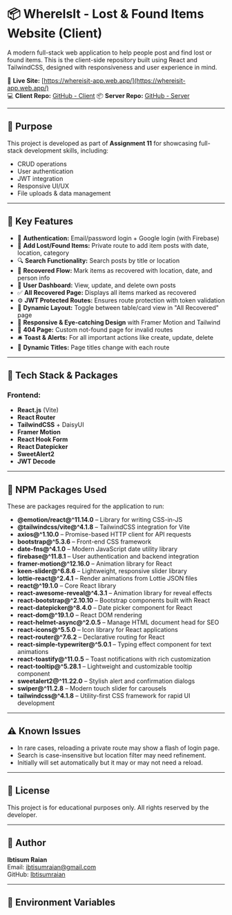 # 📦 WhereIsIt - Lost & Found Items Website (Client)

A modern full-stack web application to help people post and find lost or found items. This is the client-side repository built using React and TailwindCSS, designed with responsiveness and user experience in mind.

🔗 **Live Site:** [https://whereisit-app.web.app/](https://whereisit-app.web.app/)  
💻 **Client Repo:** [GitHub - Client](https://github.com/Ibtisumraian/whereisit)
📦 **Server Repo:** [GitHub - Server](https://github.com/Ibtisumraian/whereisit-server)  

---

## 🧠 Purpose

This project is developed as part of **Assignment 11** for showcasing full-stack development skills, including:
- CRUD operations
- User authentication
- JWT integration
- Responsive UI/UX
- File uploads & data management

---

## 🚀 Key Features

- 🔐 **Authentication:** Email/password login + Google login (with Firebase)
- 🧾 **Add Lost/Found Items:** Private route to add item posts with date, location, category
- 🔍 **Search Functionality:** Search posts by title or location
- 📅 **Recovered Flow:** Mark items as recovered with location, date, and person info
- 👤 **User Dashboard:** View, update, and delete own posts
- ✅ **All Recovered Page:** Displays all items marked as recovered
- ⚙️ **JWT Protected Routes:** Ensures route protection with token validation
- 🔁 **Dynamic Layout:** Toggle between table/card view in "All Recovered" page
- 🎨 **Responsive & Eye-catching Design** with Framer Motion and Tailwind
- 📛 **404 Page:** Custom not-found page for invalid routes
- 🛎️ **Toast & Alerts:** For all important actions like create, update, delete
- 🔄 **Dynamic Titles:** Page titles change with each route

---

## 🧰 Tech Stack & Packages

### Frontend:
- **React.js** (Vite)
- **React Router**
- **TailwindCSS** + DaisyUI
- **Framer Motion**
- **React Hook Form**
- **React Datepicker**
- **SweetAlert2**
- **JWT Decode**

---


## 🧰 NPM Packages Used

These are packages required for the application to run:

- **@emotion/react@^11.14.0** – Library for writing CSS-in-JS
- **@tailwindcss/vite@^4.1.8** – TailwindCSS integration for Vite
- **axios@^1.10.0** – Promise-based HTTP client for API requests
- **bootstrap@^5.3.6** – Front-end CSS framework
- **date-fns@^4.1.0** – Modern JavaScript date utility library
- **firebase@^11.8.1** – User authentication and backend integration
- **framer-motion@^12.16.0** – Animation library for React
- **keen-slider@^6.8.6** – Lightweight, responsive slider library
- **lottie-react@^2.4.1** – Render animations from Lottie JSON files
- **react@^19.1.0** – Core React library
- **react-awesome-reveal@^4.3.1** – Animation library for reveal effects
- **react-bootstrap@^2.10.10** – Bootstrap components built with React
- **react-datepicker@^8.4.0** – Date picker component for React
- **react-dom@^19.1.0** – React DOM rendering
- **react-helmet-async@^2.0.5** – Manage HTML document head for SEO
- **react-icons@^5.5.0** – Icon library for React applications
- **react-router@^7.6.2** – Declarative routing for React
- **react-simple-typewriter@^5.0.1** – Typing effect component for text animations
- **react-toastify@^11.0.5** – Toast notifications with rich customization
- **react-tooltip@^5.28.1** – Lightweight and customizable tooltip component
- **sweetalert2@^11.22.0** – Stylish alert and confirmation dialogs
- **swiper@^11.2.8** – Modern touch slider for carousels
- **tailwindcss@^4.1.8** – Utility-first CSS framework for rapid UI development

---

## ⚠️ Known Issues

- In rare cases, reloading a private route may show a flash of login page.
- Search is case-insensitive but location filter may need refinement.
- Initially will set automatically but it may or may not need a reload.

---

## 📄 License

This project is for educational purposes only. All rights reserved by the developer.

---

## 👤 Author

**Ibtisum Raian**  
Email: ibtisumraian@gmail.com  
GitHub: [Ibtisumraian](https://github.com/Ibtisumraian)

---



## 🔐 Environment Variables

